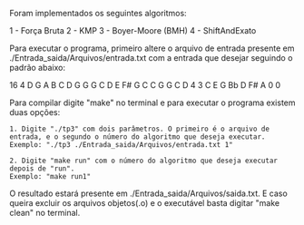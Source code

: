 Foram implementados os seguintes algoritmos:

1 - Força Bruta
2 - KMP
3 - Boyer-Moore (BMH)
4 - ShiftAndExato

Para executar o programa, primeiro altere o arquivo de entrada presente em ./Entrada_saida/Arquivos/entrada.txt com a entrada que desejar seguindo o padrão abaixo:

16 4
D G A B C D G G G C D E F# G C C
G G C D
4 3
C E G Bb
D F# A
0 0

Para compilar digite "make" no terminal e para executar o programa existem duas opções:

    1. Digite "./tp3" com dois parâmetros. O primeiro é o arquivo de entrada, e o segundo o número do algoritmo que deseja executar. 
    Exemplo: "./tp3 ./Entrada_saida/Arquivos/entrada.txt 1"

    2. Digite "make run" com o número do algoritmo que deseja executar depois de "run".
    Exemplo: "make run1"

O resultado estará presente em ./Entrada_saida/Arquivos/saida.txt. E caso queira excluir os arquivos objetos(.o) e o executável basta digitar "make clean" no terminal.